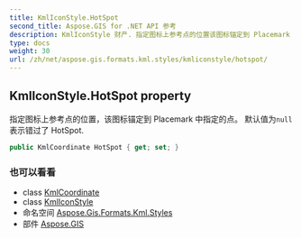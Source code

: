 ```yaml
---
title: KmlIconStyle.HotSpot
second_title: Aspose.GIS for .NET API 参考
description: KmlIconStyle 财产. 指定图标上参考点的位置该图标锚定到 Placemark 中指定的点 默认值为null表示错过了 HotSpot.
type: docs
weight: 30
url: /zh/net/aspose.gis.formats.kml.styles/kmliconstyle/hotspot/
---
```

## KmlIconStyle.HotSpot property

指定图标上参考点的位置，该图标锚定到 Placemark 中指定的点。 默认值为`null`表示错过了 HotSpot.

```csharp
public KmlCoordinate HotSpot { get; set; }
```

### 也可以看看

* class [KmlCoordinate](../../kmlcoordinate/)
* class [KmlIconStyle](../)
* 命名空间 [Aspose.Gis.Formats.Kml.Styles](../../kmliconstyle/)
* 部件 [Aspose.GIS](../../../)


